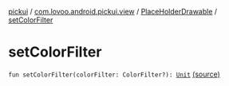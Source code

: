 [pickui](../../index.md) / [com.lovoo.android.pickui.view](../index.md) / [PlaceHolderDrawable](index.md) / [setColorFilter](./set-color-filter.md)

# setColorFilter

`fun setColorFilter(colorFilter: ColorFilter?): `[`Unit`](https://kotlinlang.org/api/latest/jvm/stdlib/kotlin/-unit/index.html) [(source)](https://github.com/lovoo/android-pickpic/blob/master/pickui/pickui/src/main/kotlin/com/lovoo/android/pickui/view/PlaceHolderDrawable.kt#L49)